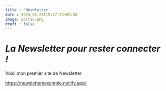 ```yaml
---
title : 'Neswletter'
date : 2024-05-23T15:17:24+06:00
image: post1b.png
draft : false
---
```


# _La Newsletter pour rester connecter !_

Voici mon premier site de Newsletter

https://newslettersexample.netlify.app/


